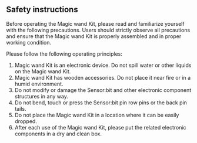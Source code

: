 ## Safety instructions

Before operating the Magic wand Kit, please read and familiarize yourself with the following precautions. Users should strictly observe all precautions and ensure that the Magic wand Kit is properly assembled and in proper working condition.

Please follow the following operating principles:

1. Magic wand Kit is an electronic device. Do not spill water or other liquids on the Magic wand Kit.
2. Magic wand Kit has wooden accessories. Do not place it near fire or in a humid environment.
3. Do not modify or damage the Sensor:bit and other electronic component structures in any way.
4. Do not bend, touch or press the Sensor:bit pin row pins or the back pin tails.
5. Do not place the Magic wand Kit in a location where it can be easily dropped.
6. After each use of the Magic wand Kit, please put the related electronic components in a dry and clean box.
